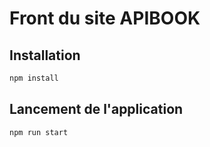 # Front du site APIBOOK
## Installation 
``` bash
npm install
```
## Lancement de l'application
``` bash
npm run start
```
